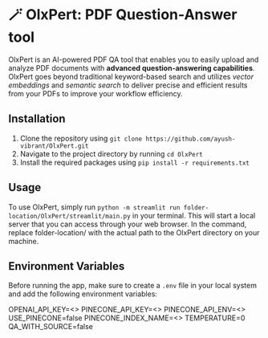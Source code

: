 # 🪄 OlxPert: PDF Question-Answer tool

OlxPert is an AI-powered PDF QA tool that enables you to easily upload and analyze PDF documents with **advanced question-answering capabilities**. OlxPert goes beyond traditional keyword-based search and utilizes *vector embeddings* and *semantic search* to deliver precise and efficient results from your PDFs to improve your workflow efficiency.

## Installation

1. Clone the repository using `git clone https://github.com/ayush-vibrant/OlxPert.git`
2. Navigate to the project directory by running `cd OlxPert`
3. Install the required packages using `pip install -r requirements.txt`

## Usage

To use OlxPert, simply run `python -m streamlit run folder-location/OlxPert/streamlit/main.py` in your terminal. This will start a local server that you can access through your web browser.
In the command, replace folder-location/ with the actual path to the OlxPert directory on your machine.



## Environment Variables

Before running the app, make sure to create a `.env` file in your local system and add the following environment variables:

OPENAI_API_KEY=<<your openai api key>>
PINECONE_API_KEY=<<your pinecone api key>>
PINECONE_API_ENV=<<your pinecone api env>>
USE_PINECONE=false
PINECONE_INDEX_NAME=<<test>>
TEMPERATURE=0
QA_WITH_SOURCE=false



